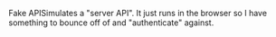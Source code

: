Fake APISimulates a "server API". It just runs in the browser so I have 
something to bounce off of and "authenticate" against.  